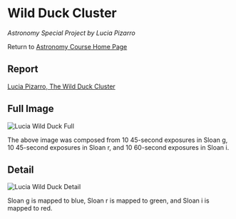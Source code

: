 # Wild Duck Cluster

*Astronomy Special Project by Lucia Pizarro*

Return to [Astronomy Course Home Page](../index.html)

## Report

[Lucia Pizarro, The Wild Duck Cluster](./LuciaPizarroTheWildDuckCluster.pdf)

## Full Image

![Lucia Wild Duck Full](./LuciaWildDuckFull.jpeg)

The above image was composed from 10 45-second exposures in Sloan g, 10 45-second exposures in Sloan r, and 10 60-second exposures in Sloan i.

## Detail

![Lucia Wild Duck Detail](./LuciaWildDuckCropped.jpeg)

Sloan g is mapped to blue, Sloan r is mapped to green, and Sloan i is mapped to red.
